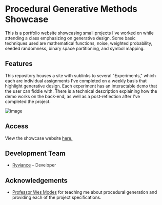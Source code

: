 # Procedural Generative Methods Showcase
This is a portfolio website showcasing small projects I've worked on while attending a class emphasizing on generative design. Some basic techniques used are mathematical functions, noise, weighted probability, seeded randomness, binary space partitioning, and symbol mapping. 

## Features
This repository houses a site with sublinks to several "Experiments," which each are individual assignments I've completed on a weekly basis that highlight generative design. Each experiment has an interactable demo that the user can fiddle with. There is a technical description explaining how the demo works on the back-end, as well as a post-reflection after I've completed the project. 

![image](https://github.com/user-attachments/assets/99ec163c-1404-4539-85ac-041ee66c9bb7)
## Access
View the showcase website [here.](https://ryviance.github.io/Generative-Methods-Portfolio/)
## Development Team
- [Ryviance](https://github.com/ryviance) – Developer
## Acknowledgements
- [Professor Wes Modes](https://github.com/wmodes?tab=overview&from=2025-04-01&to=2025-04-22) for teaching me about procedural generation and providing each of the project specifications.
